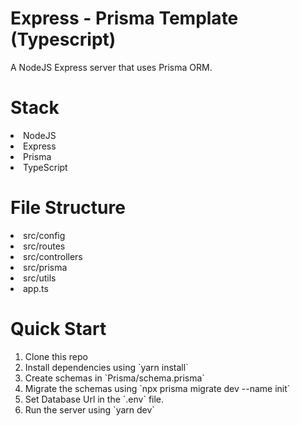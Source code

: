 # Express - Prisma Template (Typescript)

A NodeJS Express server that uses Prisma ORM.

# Stack

<li>NodeJS</li>
<li>Express</li>
<li>Prisma</li>
<li>TypeScript</li>

# File Structure

<li>src/config</li>
<li>src/routes</li>
<li>src/controllers</li>
<li>src/prisma</li>
<li>src/utils</li>
<li>app.ts</li>

# Quick Start

<ol>
<li>Clone this repo</li>
<li>Install dependencies using `yarn install`</li>
<li>Create schemas in `Prisma/schema.prisma`</li>
<li>Migrate the schemas using `npx prisma migrate dev --name init`</li>
<li>Set Database Url in the `.env` file.</li>
<li>Run the server using `yarn dev`</li>
</ol>
